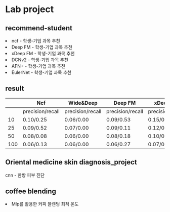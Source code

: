 <h1>Lab project</h1>
<h2>recommend-student </h2>
<li>ncf - 학생-기업 과목 추천</li>
<li>Deep FM - 학생-기업 과목 추천</li>
<li>xDeep FM - 학생-기업 과목 추천</li>
<li>DCNv2 - 학생-기업 과목 추천</li>
<li>AFN+ - 학생-기업 과목 추천</li>
<li>EulerNet - 학생-기업 과목 추천</li>
<h2>result</h2>

| | Ncf |Wide&Deep|Deep FM|xDeep FM|
|--|--|--|--|--|
|  |precision/recall |precision/recall|precision/recall|precision/recall|
| 10 | 0.10/0.25 |0.06/0.00|0.09/0.53|0.15/0.06|
| 25 | 0.09/0.52 |0.07/0.00|0.09/0.11|0.12/0.12|
| 50 | 0.08/0.08 |0.06/0.00|0.08/0.18|0.10/0.20|
| 100| 0.06/0.13 |0.06/0.00|0.06/0.27|0.07/0.30|


<h2>Oriental medicine skin diagnosis_project</h2>
<l1>cnn - 한방 피부 진단 </l1>

<h2> coffee blending </h2>
<li>Mlp를 활용한 커피 블렌딩 최적 온도 </li>


